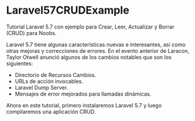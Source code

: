 # Laravel57CRUDExample
Tutorial Laravel 5.7 con ejemplo para Crear, Leer, Actualizar y Borrar (CRUD) para Noobs.

Laravel 5.7 tiene algunas características nuevas e interesantes, así como otras mejoras y correcciones de errores. 
En el evento anterior de Laracon, Taylor Otwell anunció algunos de los cambios notables que son los siguientes: 
- Directorio de Recursos Cambios. 
- URLs de acción invocables. 
- Laravel Dump Server. 
- Mensajes de error mejorados para llamadas dinámicas. 

Ahora en este tutorial, primero instalaremos Laravel 5.7 y luego compilaremos una aplicación CRUD.
